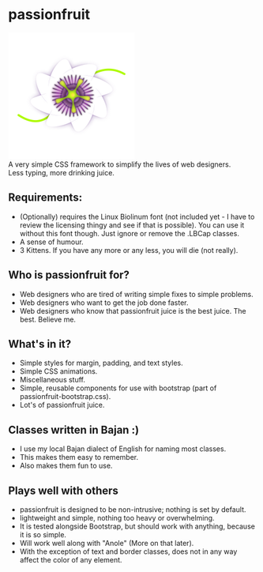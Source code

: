 # passionfruit
![passionfruit logo](passionfruit.png)  
A very simple CSS framework to simplify the lives of web designers.  
Less typing, more drinking juice.

## Requirements:
- (Optionally) requires the Linux Biolinum font (not included yet - I have to review the licensing thingy and see if that is possible). You can use it without this font though. Just ignore or remove the .LBCap classes.
- A sense of humour.
- 3 Kittens. If you have any more or any less, you will die (not really).

## Who is passionfruit for?
- Web designers who are tired of writing simple fixes to simple problems.
- Web designers who want to get the job done faster.
- Web designers who know that passionfruit juice is the best juice. The best. Believe me.

## What's in it?
- Simple styles for margin, padding, and text styles.
- Simple CSS animations.
- Miscellaneous stuff.
- Simple, reusable components for use with bootstrap (part of passionfruit-bootstrap.css).
- Lot's of passionfruit juice.

## Classes written in Bajan :)
- I use my local Bajan dialect of English for naming most classes.
- This makes them easy to remember.
- Also makes them fun to use.

## Plays well with others
- passionfruit is designed to be non-intrusive; nothing is set by default.
- lightweight and simple, nothing too heavy or overwhelming.
- It is tested alongside Bootstrap, but should work with anything, because it is so simple.
- Will work well along with "Anole" (More on that later).
- With the exception of text and border classes, does not in any way affect the color of any element.
